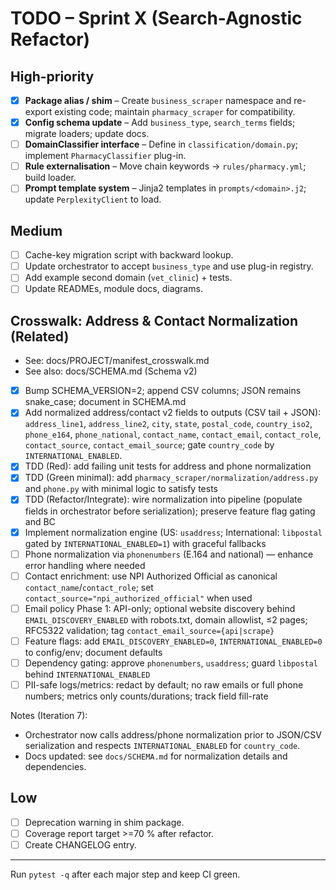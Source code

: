 # TODO – Sprint X (Search-Agnostic Refactor)

## High-priority
- [x] **Package alias / shim** – Create `business_scraper` namespace and re-export existing code; maintain `pharmacy_scraper` for compatibility.
- [x] **Config schema update** – Add `business_type`, `search_terms` fields; migrate loaders; update docs.
- [ ] **DomainClassifier interface** – Define in `classification/domain.py`; implement `PharmacyClassifier` plug-in.
- [ ] **Rule externalisation** – Move chain keywords → `rules/pharmacy.yml`; build loader.
- [ ] **Prompt template system** – Jinja2 templates in `prompts/<domain>.j2`; update `PerplexityClient` to load.

## Medium
- [ ] Cache-key migration script with backward lookup.
- [ ] Update orchestrator to accept `business_type` and use plug-in registry.
- [ ] Add example second domain (`vet_clinic`) + tests.
- [ ] Update READMEs, module docs, diagrams.

## Crosswalk: Address & Contact Normalization (Related)
- See: docs/PROJECT/manifest_crosswalk.md
- See also: docs/SCHEMA.md (Schema v2)
- [x] Bump SCHEMA_VERSION=2; append CSV columns; JSON remains snake_case; document in SCHEMA.md
- [x] Add normalized address/contact v2 fields to outputs (CSV tail + JSON): `address_line1`, `address_line2`, `city`, `state`, `postal_code`, `country_iso2`, `phone_e164`, `phone_national`, `contact_name`, `contact_email`, `contact_role`, `contact_source`, `contact_email_source`; gate `country_code` by `INTERNATIONAL_ENABLED`.
- [x] TDD (Red): add failing unit tests for address and phone normalization
- [x] TDD (Green minimal): add `pharmacy_scraper/normalization/address.py` and `phone.py` with minimal logic to satisfy tests
- [x] TDD (Refactor/Integrate): wire normalization into pipeline (populate fields in orchestrator before serialization); preserve feature flag gating and BC
- [x] Implement normalization engine (US: `usaddress`; International: `libpostal` gated by `INTERNATIONAL_ENABLED=1`) with graceful fallbacks
- [ ] Phone normalization via `phonenumbers` (E.164 and national) — enhance error handling where needed
- [ ] Contact enrichment: use NPI Authorized Official as canonical `contact_name`/`contact_role`; set `contact_source="npi_authorized_official"` when used
- [ ] Email policy Phase 1: API-only; optional website discovery behind `EMAIL_DISCOVERY_ENABLED` with robots.txt, domain allowlist, ≤2 pages; RFC5322 validation; tag `contact_email_source={api|scrape}`
- [ ] Feature flags: add `EMAIL_DISCOVERY_ENABLED=0`, `INTERNATIONAL_ENABLED=0` to config/env; document defaults
- [ ] Dependency gating: approve `phonenumbers`, `usaddress`; guard `libpostal` behind `INTERNATIONAL_ENABLED`
- [ ] PII-safe logs/metrics: redact by default; no raw emails or full phone numbers; metrics only counts/durations; track field fill-rate

Notes (Iteration 7):
- Orchestrator now calls address/phone normalization prior to JSON/CSV serialization and respects `INTERNATIONAL_ENABLED` for `country_code`.
- Docs updated: see `docs/SCHEMA.md` for normalization details and dependencies.

## Low
- [ ] Deprecation warning in shim package.
- [ ] Coverage report target >=70 % after refactor.
- [ ] Create CHANGELOG entry.

---
Run `pytest -q` after each major step and keep CI green.
